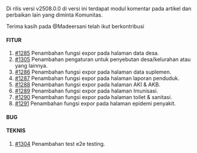 Di rilis versi v2508.0.0 di versi ini terdapat modul komentar pada artikel dan perbaikan lain yang diminta Komunitas.

Terima kasih pada @Madeersani telah ikut berkontribusi

#### FITUR

1. [#1285](https://github.com/OpenSID/OpenDK/issues/1285) Penambahan fungsi expor pada halaman data desa.
2. [#1305](https://github.com/OpenSID/OpenDK/issues/1305) Penambahan pengaturan untuk penyebutan desa/kelurahan atau yang lainnya.
3. [#1286](https://github.com/OpenSID/OpenDK/issues/1286) Penambahan fungsi expor pada halaman data suplemen.
4. [#1287](https://github.com/OpenSID/OpenDK/issues/1287) Penambahan fungsi expor pada halaman laporan penduduk.
5. [#1288](https://github.com/OpenSID/OpenDK/issues/1288) Penambahan fungsi expor pada halaman AKI & AKB.
6. [#1289](https://github.com/OpenSID/OpenDK/issues/1289) Penambahan fungsi expor pada halaman Imunisasi.
7. [#1290](https://github.com/OpenSID/OpenDK/issues/1290) Penambahan fungsi expor pada halaman toilet & sanitasi.
8. [#1291](https://github.com/OpenSID/OpenDK/issues/1291) Penambahan fungsi expor pada halaman epidemi penyakit.

#### BUG



#### TEKNIS

1. [#1304](https://github.com/OpenSID/OpenDK/issues/1304) Penambahan test e2e testing.
